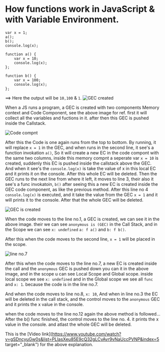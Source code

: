 # How functions work in JavaScript & with Variable Environment.
```
var x = 1;
a();
b();
console.log(x);

function a() {
    var x = 10;
    console.log(x);
};

function b() {
    var x = 100;
    console.log(x);
};
```
==> Here the output will be `10,100` & `1`.
![GEC created](https://user-images.githubusercontent.com/83916278/182544242-7615b7b5-3a6d-4979-9a07-2999b5a05fdb.JPG)

 When a JS runs a program, a GEC is created with two components Memory context and Code Component, see the above image for ref. first it will collect all the 
 variables and fuctions in it. after then this GEC is pushed inside the Callstack.
 
 ![Code compnt](https://user-images.githubusercontent.com/83916278/182554035-a629cba5-2cef-476f-b028-bcde251aafd4.JPG)

 
 After this the Code is one again runs from the top to bottom. By running, it will replace `x = 1` in the GEC, and when runs in the second line, it see's a 
 function invokation `a()`, So it will create a new EC in the code compont with the same two columns, inside this memory compnt a seperate var `x = 10` is 
 created, suddenly this EC is pushed inside the callstack above the GEC. And when it see's the `console.log(x)` is take the value of x in this local EC and 
 it prints it on the console.
  After this whole EC will be deleted.
  Then the GEC runs to the next line from where it left, it moves to line 3, their also it see's a func invokatoin, `b()` after seeing this a new EC is 
  created inside the GEC code component, as like the previous method.
  After this line no 4 `console.log(x)` is executed, and it take the value from the GEC `x = 1` and it will prints it to the console. 
  After that the whole GEC will be deleted.
  
  ![GEC is created](https://user-images.githubusercontent.com/83916278/182556691-ff862330-84fb-42cf-8ae8-56c51f439c8a.JPG)
  
  When the code moves to the line no.1, a GEC is created, we can see it in the above image. their we can see `anonymous is (GEC)` in the Call Stack, and in 
  the Scope we can see `x: undefined` `a: f a()` and `b: f b()`. 
  
  After this when the code moves to the second line, `x = 1` will be placed in the scope.
  
  ![line no.7](https://user-images.githubusercontent.com/83916278/182559450-880b5ef3-2302-4e90-9699-327a8244237a.JPG)


After this when the code moves to the line no.7, a new EC is created inside the call and the `anonymous` GEC is pushed down you can it in the above image,
and in the scope u can see Local Scope and Global scope. inside local scope we see `x: undefined` and in the Global scope we see all `func` and `x: 1`. 
because the code is in the line no.7.

And when the code moves to line no.8, `x: 10`, And when in line no.3 the EC will be deleted in the call stack, and the control moves to the `anonymous` GEC 
and it prints the x value in the console.

when the code moves to the line no.12 again the above method is followed...
After the b() func finished, the control moves to the line no. 4. it prints the x value in the console. and atlast the whole GEC will be deleted.

This is the [Video link](https://www.youtube.com/watch?v=gSDncyuGw0s&list=PLlasXeu85E9cQ32gLCvAvr9vNaUccPVNP&index=5 target="_blank") for the above explanation.
